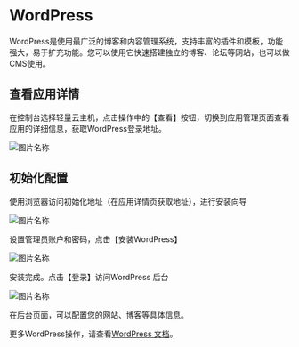 # WordPress

WordPress是使用最广泛的博客和内容管理系统，支持丰富的插件和模板，功能强大，易于扩充功能。您可以使用它快速搭建独立的博客、论坛等网站，也可以做CMS使用。


## 查看应用详情


在控制台选择轻量云主机，点击操作中的【查看】按钮，切换到应用管理页面查看应用的详细信息，获取WordPress登录地址。


![图片名称](https://img1.jcloudcs.com/image/docs/10.png)




## 初始化配置

使用浏览器访问初始化地址（在应用详情页获取地址），进行安装向导


![图片名称](https://img1.jcloudcs.com/image/docs/10.png)


设置管理员账户和密码，点击【安装WordPress】


![图片名称](https://img1.jcloudcs.com/image/docs/10.png)

安装完成。点击【登录】访问WordPress 后台

![图片名称](https://img1.jcloudcs.com/image/docs/10.png)


在后台页面，可以配置您的网站、博客等具体信息。

更多WordPress操作，请查看[WordPress 文档](https://wordpress.org/support)。




